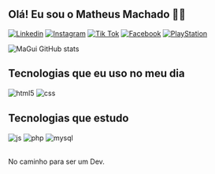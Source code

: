 ## Olá! Eu sou o Matheus Machado 🤙🏼


[![Linkedin](https://img.shields.io/badge/LinkedIn-0077B5?style=for-the-badge&logo=linkedin&logoColor=white
)](https://www.linkedin.com/in/matheus---machado-/)
[![Instagram](https://img.shields.io/badge/Instagram-E4405F?style=for-the-badge&logo=instagram&logoColor=white)](https://instagram.com/ma.theuz10)
[![Tik Tok](https://img.shields.io/badge/TikTok-000000?style=for-the-badge&logo=tiktok&logoColor=white
)](https://www.tiktok.com/@theuzz.11)
[![Facebook](https://img.shields.io/badge/Facebook-1877F2?style=for-the-badge&logo=facebook&logoColor=white
)](https://www.facebook.com/theuz.guii)
[![PlayStation](https://img.shields.io/badge/PlayStation-003791?style=for-the-badge&logo=playstation&logoColor=white
)](https://www.playstation.com/pt-br/)

![MaGui GitHub stats](https://github-readme-stats.vercel.app/api?username=MatheusPoloni&show_icons=true&theme=radical)

## Tecnologias que eu uso no meu dia

<div style="display: inline_block">
  <img align="center" alt="html5" src="https://img.shields.io/badge/HTML5-E34F26?style=for-the-badge&logo=html5&logoColor=white" />
  <img align="center" alt="css" src="https://img.shields.io/badge/CSS3-1572B6?style=for-the-badge&logo=css3&logoColor=white" />

## Tecnologias que estudo

<div style="display: inline_block">
  <img align="center" alt="js" src="https://img.shields.io/badge/JavaScript-F7DF1E?style=for-the-badge&logo=javascript&logoColor=black" />
  <img align="center" alt="php" src="https://img.shields.io/badge/PHP-777BB4?style=for-the-badge&logo=php&logoColor=white" />
  <img align="center" alt="mysql" src="https://img.shields.io/badge/MySQL-00000F?style=for-the-badge&logo=mysql&logoColor=white" />
</div><br/>

No caminho para ser um Dev.
